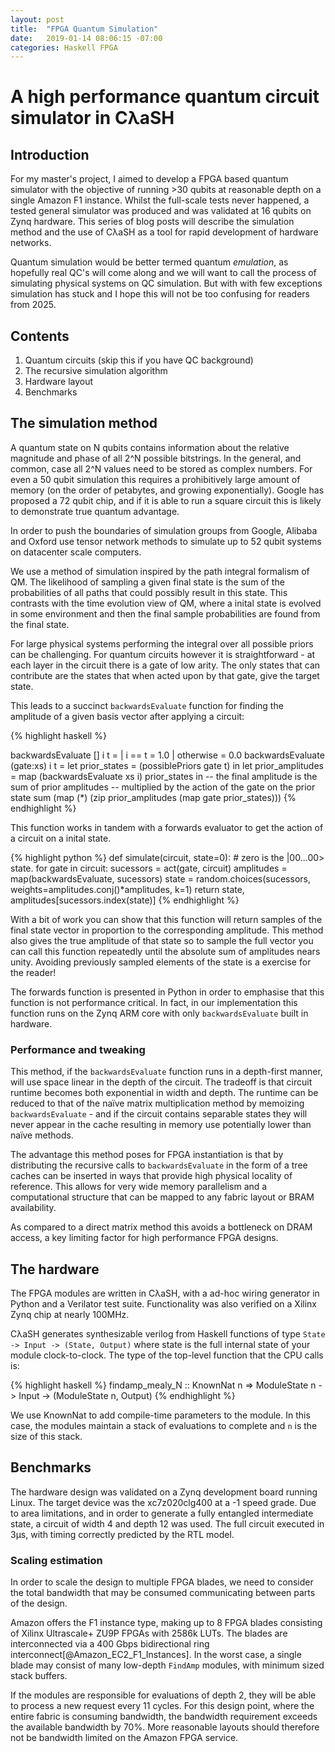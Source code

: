 ```yaml
---
layout: post
title:  "FPGA Quantum Simulation"
date:   2019-01-14 08:06:15 -07:00
categories: Haskell FPGA
---
```

# A high performance quantum circuit simulator in CλaSH

## Introduction

For my master's project, I aimed to develop a FPGA based quantum simulator with the objective of running >30 qubits at reasonable depth on a single Amazon F1 instance. Whilst the full-scale tests never happened, a tested general simulator was produced and was validated at 16 qubits on Zynq hardware. This series of blog posts will describe the simulation method and the use of CλaSH as a tool for rapid development of hardware networks.

Quantum simulation would be better termed quantum _emulation_, as hopefully real QC's will come along and we will want to call the process of simulating physical systems on QC simulation. But with with few exceptions simulation has stuck and I hope this will not be too confusing for readers from 2025.

## Contents

1. Quantum circuits (skip this if you have QC background)
2. The recursive simulation algorithm
3. Hardware layout
4. Benchmarks

## The simulation method

A quantum state on N qubits contains information about the relative magnitude and phase of all 2^N possible bitstrings. In the general, and common, case all 2^N values need to be stored as complex numbers. For even a 50 qubit simulation this requires a prohibitively large amount of memory (on the order of petabytes, and growing exponentially). Google has proposed a 72 qubit chip, and if it is able to run a square circuit this is likely to demonstrate true quantum advantage.

In order to push the boundaries of simulation groups from Google, Alibaba and Oxford use tensor network methods to simulate up to 52 qubit systems on datacenter scale computers.

We use a method of simulation inspired by the path integral formalism of QM. The likelihood of sampling a given final state is the sum of the probabilities of all paths that could possibly result in this state. This contrasts with the time evolution view of QM, where a inital state is evolved in some environment and then the final sample probabilities are found from the final state.

For large physical systems performing the integral over all possible priors can be challenging. For quantum circuits however it is straightforward - at each layer in the circuit there is a gate of low arity. The only states that can contribute are the states that when acted upon by that gate, give the target state. 

This leads to a succinct `backwardsEvaluate` function for finding the amplitude of a given basis vector after applying a circuit:

{% highlight haskell %}
<!--backwardsEvaluate circuit inital_state target_state-->
backwardsEvaluate [] i t = 
    | i == t    = 1.0
    | otherwise = 0.0
backwardsEvaluate (gate:xs) i t =
    let
        prior_states = (possiblePriors gate t)
    in let
        prior_amplitudes = map (backwardsEvaluate xs i) prior_states
    in
        -- the final amplitude is the sum of prior amplitudes
        -- multiplied by the action of the gate on the prior state
        sum (map (*) (zip prior_amplitudes (map gate prior_states)))
{% endhighlight %}

This function works in tandem with a forwards evaluator to get the action of a circuit on a inital state.

{% highlight python %}
def simulate(circuit, state=0): # zero is the |00...00> state.
    for gate in circuit:
        sucessors = act(gate, circuit)
        amplitudes = map(backwardsEvaluate, sucessors)
        state = random.choices(sucessors,
                               weights=amplitudes.conj()*amplitudes, 
                               k=1)
    return state, amplitudes[sucessors.index(state)]
{% endhighlight %}

With a bit of work you can show that this function will return samples of the final state vector in proportion to the corresponding amplitude. This method also gives the true amplitude of that state so to sample the full vector you can call this function repeatedly until the absolute sum of amplitudes nears unity. Avoiding previously sampled elements of the state is a exercise for the reader!

The forwards function is presented in Python in order to emphasise that this function is not performance critical. In fact, in our implementation this function runs on the Zynq ARM core with only `backwardsEvaluate` built in hardware.

### Performance and tweaking

This method, if the `backwardsEvaluate` function runs in a depth-first manner, will use space linear in the depth of the circuit. The tradeoff is that circuit runtime becomes both exponential in width and depth. The runtime can be reduced to that of the naïve matrix multiplication method by memoizing `backwardsEvaluate` - and if the circuit contains separable states they will never appear in the cache resulting in memory use potentially lower than naïve methods.

The advantage this method poses for FPGA instantiation is that by distributing the recursive calls to `backwardsEvaluate` in the form of a tree caches can be inserted in ways that provide high physical locality of reference. This allows for very wide memory parallelism and a computational structure that can be mapped to any fabric layout or BRAM availability.

As compared to a direct matrix method this avoids a bottleneck on DRAM access, a key limiting factor for high performance FPGA designs. 

## The hardware

The FPGA modules are written in CλaSH, with a ad-hoc wiring generator in Python and a Verilator test suite. Functionality was also verified on a Xilinx Zynq chip at nearly 100MHz.

CλaSH generates synthesizable verilog from Haskell functions of type `State -> Input -> (State, Output)` where state is the full internal state of your module clock-to-clock. The type of the top-level function that the CPU calls is:

{% highlight haskell %}
findamp_mealy_N :: KnownNat n => ModuleState n -> Input -> (ModuleState n, Output)
{% endhighlight %}

We use KnownNat to add compile-time parameters to the module. In this case, the modules maintain a stack of evaluations to complete and `n` is the size of this stack.

## Benchmarks

The hardware design was validated on a Zynq development board running Linux. The target device was the xc7z020clg400 at a -1 speed grade. Due to area limitations, and in order to generate a fully entangled intermediate state, a circuit of width 4 and depth 12 was used. The full circuit executed in 3µs, with timing correctly predicted by the RTL model.

### Scaling estimation

In order to scale the design to multiple FPGA blades, we need to consider the total bandwidth that may be consumed communicating between parts of the design. 

Amazon offers the F1 instance type, making up to 8 FPGA blades consisting of Xilinx Ultrascale+ ZU9P FPGAs with 2586k LUTs. The blades are interconnected via a 400 Gbps bidirectional ring interconnect[@Amazon_EC2_F1_Instances]. In the worst case, a single blade may consist of many low-depth `FindAmp` modules, with minimum sized stack buffers.

If the modules are responsible for evaluations of depth 2, they will be able to process a new request every 11 cycles. For this design point, where the entire fabric is consuming bandwidth, the bandwidth requirement exceeds the available bandwidth by 70%. More reasonable layouts should therefore not be bandwidth limited on the Amazon FPGA service.